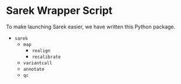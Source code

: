 # Sarek Wrapper Script

To make launching Sarek easier, we have written this Python package.


* `sarek`
    * `map`
        * `realign`
        * `recalibrate`
    * `variantcall`
    * `annotate`
    * `qc`
